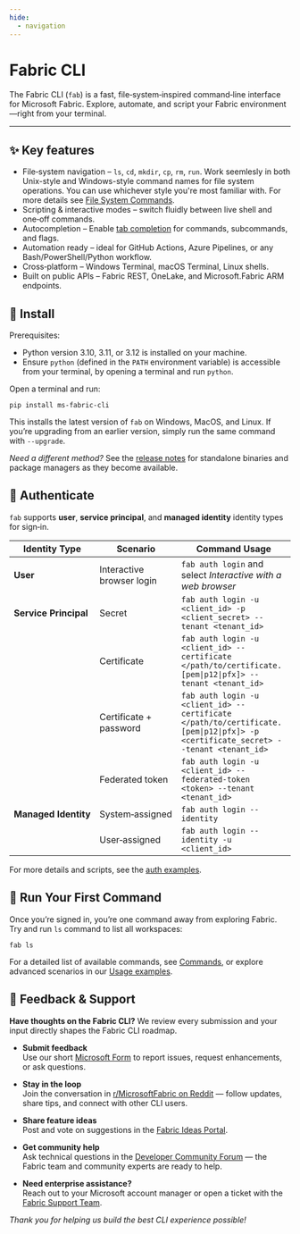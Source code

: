 ```yaml
---
hide:
  - navigation
---
```


# Fabric CLI

The Fabric CLI (`fab`) is a fast, file‑system‑inspired command‑line interface for Microsoft Fabric.  Explore, automate, and script your Fabric environment—right from your terminal.

---


## ✨ Key features

- File‑system navigation – `ls`, `cd`, `mkdir`, `cp`, `rm`, `run`. Work seemlesly in both Unix-style and Windows-style command names for file system operations. You can use whichever style you're most familiar with. For more details see [File System Commands](./commands/index.md#file-system-operations-fs).
- Scripting & interactive modes – switch fluidly between live shell and one‑off commands.
- Autocompletion – Enable [tab completion](./essentials/autocompletion.md) for commands, subcommands, and flags.
- Automation ready – ideal for GitHub Actions, Azure Pipelines, or any Bash/PowerShell/Python workflow.
- Cross‑platform – Windows Terminal, macOS Terminal, Linux shells.
- Built on public APIs – Fabric REST, OneLake, and Microsoft.Fabric ARM endpoints.


## 🚀 Install

Prerequisites:

  - Python version 3.10, 3.11, or 3.12 is installed on your machine.
  - Ensure `python` (defined in the `PATH` environment variable) is accessible from your terminal, by opening a terminal and run `python`.

Open a terminal and run:

```
pip install ms-fabric-cli
```

This installs the latest version of `fab` on Windows, MacOS, and Linux.
If you’re upgrading from an earlier version, simply run the same command with `‑‑upgrade`.

*Need a different method?* See the [release notes](./release-notes.md) for standalone binaries and package managers as they become available.


## 🔐 Authenticate

`fab` supports **user**, **service principal**, and **managed identity** identity types for sign‑in.  

| **Identity Type**        | **Scenario**                       | **Command Usage**                                                                                    |
|----------------------|------------------------------------|------------------------------------------------------------------------------------------------|
| **User**             | Interactive browser login          | `fab auth login` and select *Interactive with a web browser*                                                                               |
| **Service Principal**| Secret                             | `fab auth login -u <client_id> -p <client_secret> --tenant <tenant_id>`                        |
|                      | Certificate              | `fab auth login -u <client_id> --certificate </path/to/certificate.[pem\|p12\|pfx]> --tenant <tenant_id>` |
|                      | Certificate + password   | `fab auth login -u <client_id> --certificate </path/to/certificate.[pem\|p12\|pfx]> -p <certificate_secret> --tenant <tenant_id>` |
|                      | Federated token          | `fab auth login -u <client_id> --federated-token <token> --tenant <tenant_id>` |
| **Managed Identity** | System‑assigned                    | `fab auth login --identity`                                                                    |
|                      | User‑assigned                      | `fab auth login --identity -u <client_id>`                                                     |

For more details and scripts, see the [auth examples](./examples/auth_examples.md).

## 🏁 Run Your First Command

Once you’re signed in, you’re one command away from exploring Fabric. Try and run `ls` command to list all workspaces:

```
fab ls
```

For a detailed list of available commands, see [Commands](./commands/index.md), or explore advanced scenarios in our [Usage examples](./examples/index.md).

## 💬 Feedback & Support

**Have thoughts on the Fabric CLI?** We review every submission and your input directly shapes the Fabric CLI roadmap.

- **Submit feedback**  
  Use our short [Microsoft Form](https://forms.office.com/r/uhL6b6tNsi) to report issues, request enhancements, or ask questions.

- **Stay in the loop**  
  Join the conversation in [r/MicrosoftFabric on Reddit](https://www.reddit.com/r/MicrosoftFabric/) — follow updates, share tips, and connect with other CLI users.

- **Share feature ideas**  
  Post and vote on suggestions in the [Fabric Ideas Portal](https://ideas.fabric.microsoft.com/).

- **Get community help**  
  Ask technical questions in the [Developer Community Forum](https://community.fabric.microsoft.com/t5/Developer/bd-p/Developer) — the Fabric team and community experts are ready to help.

- **Need enterprise assistance?**  
  Reach out to your Microsoft account manager or open a ticket with the [Fabric Support Team](https://support.fabric.microsoft.com/).

*Thank you for helping us build the best CLI experience possible!*



